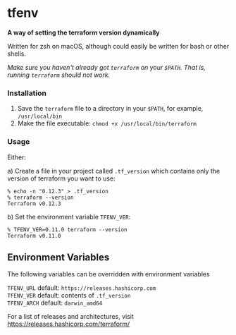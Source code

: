 # tfenv

**A way of setting the terraform version dynamically**

Written for zsh on macOS, although could easily be written for bash or other shells.

*Make sure you haven't already got `terraform` on your `$PATH`. That is, running `terraform` should not work.*

### Installation

1. Save the `terraform` file to a directory in your `$PATH`, for example, `/usr/local/bin`  
2. Make the file executable: `chmod +x /usr/local/bin/terraform`  

### Usage

Either:  

a) Create a file in your project called `.tf_version` which contains only the version of terraform you want to use:
```
% echo -n "0.12.3" > .tf_version
% terraform --version
Terraform v0.12.3
```

b) Set the environment variable `TFENV_VER`:
```
% TFENV_VER=0.11.0 terraform --version
Terraform v0.11.0
```

## Environment Variables

The following variables can be overridden with environment variables

`TFENV_URL` default: `https://releases.hashicorp.com`  
`TFENV_VER` default: contents of `.tf_version`  
`TFENV_ARCH` default: `darwin_amd64`  

For a list of releases and architectures, visit https://releases.hashicorp.com/terraform/
